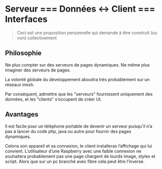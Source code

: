 
Serveur === Données <-> Client === Interfaces
===

> Ceci est une proposition personnelle qui demande à être construit (ou non) collectivement

## Philosophie

Ne plus compter sur des serveurs de pages dynamiques. Ne même plus imaginer des serveurs de pages.

La volonté globale du développement aboutira très probablement sur un réseaux mesh.

Par conséquent, admettre que les "serveurs" fournissent uniquement des données, et les "clients" s’occupent de créer UI.
  
## Avantages

Il est facile pour un téléphone portable de devenir un serveur puisqu'il n’a pas à lancer du code php, java ou autre pour fournir des pages dynamiques.

Celons son appareil et sa connexion, le client installeras l’affichage qui lui convient. L’utilisateur d’une Raspberry avec une faible connexion ne souhaitera probablement pas une page chargent de lourds image, styles et script. Alors que sur un pc branché avec fibre cela peut être l’inverse.


